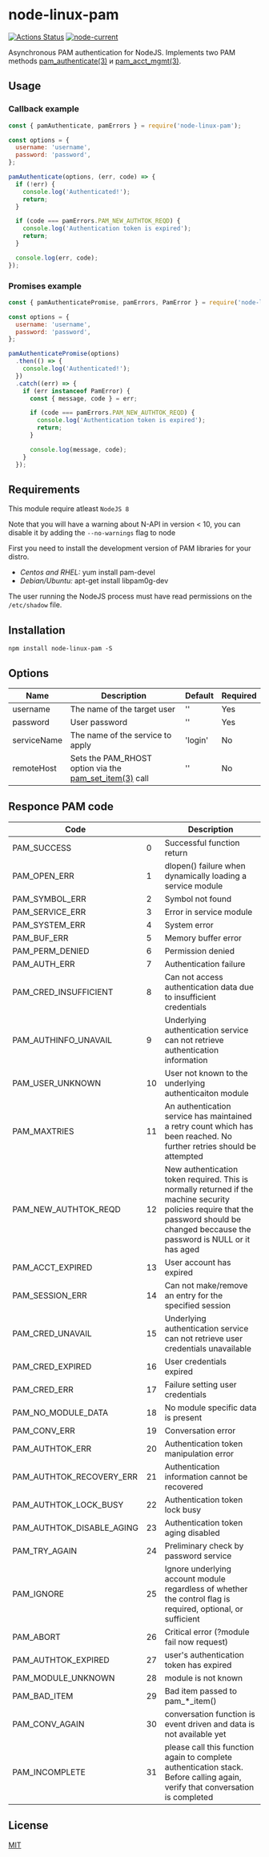 # node-linux-pam

[![Actions Status](https://github.com/aironavt/node-linux-pam/actions/workflows/build.yml/badge.svg)](https://github.com/aironavt/node-linux-pam/actions)
[![node-current](https://img.shields.io/node/v/node-linux-pam)](https://nodejs.org)

Asynchronous PAM authentication for NodeJS. Implements two PAM methods [pam_authenticate(3)](http://www.linux-pam.org/Linux-PAM-html/adg-interface-by-app-expected.html#adg-pam_authenticate) и [pam_acct_mgmt(3)](http://www.linux-pam.org/Linux-PAM-html/adg-interface-by-app-expected.html#adg-pam_acct_mgmt).

## Usage

### Callback example

```js
const { pamAuthenticate, pamErrors } = require('node-linux-pam');

const options = {
  username: 'username',
  password: 'password',
};

pamAuthenticate(options, (err, code) => {
  if (!err) {
    console.log('Authenticated!');
    return;
  }

  if (code === pamErrors.PAM_NEW_AUTHTOK_REQD) {
    console.log('Authentication token is expired');
    return;
  }

  console.log(err, code);
});
```

### Promises example

```js
const { pamAuthenticatePromise, pamErrors, PamError } = require('node-linux-pam');

const options = {
  username: 'username',
  password: 'password',
};

pamAuthenticatePromise(options)
  .then(() => {
    console.log('Authenticated!');
  })
  .catch((err) => {
    if (err instanceof PamError) {
      const { message, code } = err;

      if (code === pamErrors.PAM_NEW_AUTHTOK_REQD) {
        console.log('Authentication token is expired');
        return;
      }

      console.log(message, code);
    }
  });
```

## Requirements

This module require atleast `NodeJS 8`

Note that you will have a warning about N-API in version < 10, you can disable it by adding the `--no-warnings` flag to node

First you need to install the development version of PAM libraries for your distro.

- _Centos and RHEL:_ yum install pam-devel
- _Debian/Ubuntu:_ apt-get install libpam0g-dev

The user running the NodeJS process must have read permissions on the `/etc/shadow` file.

## Installation

```
npm install node-linux-pam -S
```

## Options

| Name        | Description                                                                                                                                           | Default | Required |
| ----------- | ----------------------------------------------------------------------------------------------------------------------------------------------------- | ------- | -------- |
| username    | The name of the target user                                                                                                                           | ''      | Yes      |
| password    | User password                                                                                                                                         | ''      | Yes      |
| serviceName | The name of the service to apply                                                                                                                      | 'login' | No       |
| remoteHost  | Sets the PAM_RHOST option via the [pam_set_item(3)](http://www.linux-pam.org/Linux-PAM-html/adg-interface-by-app-expected.html#adg-pam_set_item) call | ''      | No       |

## Responce PAM code

| Code                      |     | Description                                                                                                                                                                            |
| ------------------------- | --- | -------------------------------------------------------------------------------------------------------------------------------------------------------------------------------------- |
| PAM_SUCCESS               | 0   | Successful function return                                                                                                                                                             |
| PAM_OPEN_ERR              | 1   | dlopen() failure when dynamically loading a service module                                                                                                                             |
| PAM_SYMBOL_ERR            | 2   | Symbol not found                                                                                                                                                                       |
| PAM_SERVICE_ERR           | 3   | Error in service module                                                                                                                                                                |
| PAM_SYSTEM_ERR            | 4   | System error                                                                                                                                                                           |
| PAM_BUF_ERR               | 5   | Memory buffer error                                                                                                                                                                    |
| PAM_PERM_DENIED           | 6   | Permission denied                                                                                                                                                                      |
| PAM_AUTH_ERR              | 7   | Authentication failure                                                                                                                                                                 |
| PAM_CRED_INSUFFICIENT     | 8   | Can not access authentication data due to insufficient credentials                                                                                                                     |
| PAM_AUTHINFO_UNAVAIL      | 9   | Underlying authentication service can not retrieve authentication information                                                                                                          |
| PAM_USER_UNKNOWN          | 10  | User not known to the underlying authenticaiton module                                                                                                                                 |
| PAM_MAXTRIES              | 11  | An authentication service has maintained a retry count which has been reached. No further retries should be attempted                                                                  |
| PAM_NEW_AUTHTOK_REQD      | 12  | New authentication token required. This is normally returned if the machine security policies require that the password should be changed beccause the password is NULL or it has aged |
| PAM_ACCT_EXPIRED          | 13  | User account has expired                                                                                                                                                               |
| PAM_SESSION_ERR           | 14  | Can not make/remove an entry for the specified session                                                                                                                                 |
| PAM_CRED_UNAVAIL          | 15  | Underlying authentication service can not retrieve user credentials unavailable                                                                                                        |
| PAM_CRED_EXPIRED          | 16  | User credentials expired                                                                                                                                                               |
| PAM_CRED_ERR              | 17  | Failure setting user credentials                                                                                                                                                       |
| PAM_NO_MODULE_DATA        | 18  | No module specific data is present                                                                                                                                                     |
| PAM_CONV_ERR              | 19  | Conversation error                                                                                                                                                                     |
| PAM_AUTHTOK_ERR           | 20  | Authentication token manipulation error                                                                                                                                                |
| PAM_AUTHTOK_RECOVERY_ERR  | 21  | Authentication information cannot be recovered                                                                                                                                         |
| PAM_AUTHTOK_LOCK_BUSY     | 22  | Authentication token lock busy                                                                                                                                                         |
| PAM_AUTHTOK_DISABLE_AGING | 23  | Authentication token aging disabled                                                                                                                                                    |
| PAM_TRY_AGAIN             | 24  | Preliminary check by password service                                                                                                                                                  |
| PAM_IGNORE                | 25  | Ignore underlying account module regardless of whether the control flag is required, optional, or sufficient                                                                           |
| PAM_ABORT                 | 26  | Critical error (?module fail now request)                                                                                                                                              |
| PAM_AUTHTOK_EXPIRED       | 27  | user's authentication token has expired                                                                                                                                                |
| PAM_MODULE_UNKNOWN        | 28  | module is not known                                                                                                                                                                    |
| PAM_BAD_ITEM              | 29  | Bad item passed to pam\_\*\_item()                                                                                                                                                     |
| PAM_CONV_AGAIN            | 30  | conversation function is event driven and data is not available yet                                                                                                                    |
| PAM_INCOMPLETE            | 31  | please call this function again to complete authentication stack. Before calling again, verify that conversation is completed                                                          |

## License

[MIT](LICENSE)
